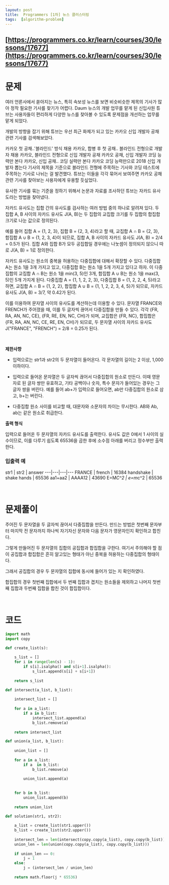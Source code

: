 ```yaml
---
layout: post
title:  Programmers [1차] 뉴스 클러스터링
tags:  [algorithm-problem]
--- 
```


## [https://programmers.co.kr/learn/courses/30/lessons/17677](https://programmers.co.kr/learn/courses/30/lessons/17677)

# 문제 
여러 언론사에서 쏟아지는 뉴스, 특히 속보성 뉴스를 보면 비슷비슷한 제목의 기사가 많아 정작 필요한 기사를 찾기가 어렵다. Daum 뉴스의 개발 업무를 맡게 된 신입사원 튜브는 사용자들이 편리하게 다양한 뉴스를 찾아볼 수 있도록 문제점을 개선하는 업무를 맡게 되었다.

개발의 방향을 잡기 위해 튜브는 우선 최근 화제가 되고 있는 카카오 신입 개발자 공채 관련 기사를 검색해보았다.

카카오 첫 공채..'블라인드' 방식 채용
카카오, 합병 후 첫 공채.. 블라인드 전형으로 개발자 채용
카카오, 블라인드 전형으로 신입 개발자 공채
카카오 공채, 신입 개발자 코딩 능력만 본다
카카오, 신입 공채.. 코딩 실력만 본다
카카오 코딩 능력만으로 2018 신입 개발자 뽑는다
기사의 제목을 기준으로 블라인드 전형에 주목하는 기사와 코딩 테스트에 주목하는 기사로 나뉘는 걸 발견했다. 튜브는 이들을 각각 묶어서 보여주면 카카오 공채 관련 기사를 찾아보는 사용자에게 유용할 듯싶었다.

유사한 기사를 묶는 기준을 정하기 위해서 논문과 자료를 조사하던 튜브는 자카드 유사도라는 방법을 찾아냈다.

자카드 유사도는 집합 간의 유사도를 검사하는 여러 방법 중의 하나로 알려져 있다. 두 집합 A, B 사이의 자카드 유사도 J(A, B)는 두 집합의 교집합 크기를 두 집합의 합집합 크기로 나눈 값으로 정의된다.

예를 들어 집합 A = {1, 2, 3}, 집합 B = {2, 3, 4}라고 할 때, 교집합 A ∩ B = {2, 3}, 합집합 A ∪ B = {1, 2, 3, 4}이 되므로, 집합 A, B 사이의 자카드 유사도 J(A, B) = 2/4 = 0.5가 된다. 집합 A와 집합 B가 모두 공집합일 경우에는 나눗셈이 정의되지 않으니 따로 J(A, B) = 1로 정의한다.

자카드 유사도는 원소의 중복을 허용하는 다중집합에 대해서 확장할 수 있다. 다중집합 A는 원소 1을 3개 가지고 있고, 다중집합 B는 원소 1을 5개 가지고 있다고 하자. 이 다중집합의 교집합 A ∩ B는 원소 1을 min(3, 5)인 3개, 합집합 A ∪ B는 원소 1을 max(3, 5)인 5개 가지게 된다. 다중집합 A = {1, 1, 2, 2, 3}, 다중집합 B = {1, 2, 2, 4, 5}라고 하면, 교집합 A ∩ B = {1, 2, 2}, 합집합 A ∪ B = {1, 1, 2, 2, 3, 4, 5}가 되므로, 자카드 유사도 J(A, B) = 3/7, 약 0.42가 된다.

이를 이용하여 문자열 사이의 유사도를 계산하는데 이용할 수 있다. 문자열 FRANCE와 FRENCH가 주어졌을 때, 이를 두 글자씩 끊어서 다중집합을 만들 수 있다. 각각 {FR, RA, AN, NC, CE}, {FR, RE, EN, NC, CH}가 되며, 교집합은 {FR, NC}, 합집합은 {FR, RA, AN, NC, CE, RE, EN, CH}가 되므로, 두 문자열 사이의 자카드 유사도 J("FRANCE", "FRENCH") = 2/8 = 0.25가 된다.

&nbsp;
&nbsp;

**제한사항**
* 입력으로는 str1과 str2의 두 문자열이 들어온다. 각 문자열의 길이는 2 이상, 1,000 이하이다.

* 입력으로 들어온 문자열은 두 글자씩 끊어서 다중집합의 원소로 만든다. 이때 영문자로 된 글자 쌍만 유효하고, 기타 공백이나 숫자, 특수 문자가 들어있는 경우는 그 글자 쌍을 버린다. 예를 들어 ab+가 입력으로 들어오면, ab만 다중집합의 원소로 삼고, b+는 버린다.

* 다중집합 원소 사이를 비교할 때, 대문자와 소문자의 차이는 무시한다. AB와 Ab, ab는 같은 원소로 취급한다.

**출력 형식**

입력으로 들어온 두 문자열의 자카드 유사도를 출력한다. 유사도 값은 0에서 1 사이의 실수이므로, 이를 다루기 쉽도록 65536을 곱한 후에 소수점 아래를 버리고 정수부만 출력한다.
&nbsp;

### **입출력 예**
str1 | str2 | answer
---|---|---|---
FRANCE | french | 16384
handshake | shake hands | 65536
aa1+aa2 | AAAA12 | 43690
E=M*C^2 | e=m*c^2 | 65536


&nbsp;
&nbsp;
&nbsp;

# 문제풀이
주어진 두 문자열을 두 글자씩 끊어서 다중집합을 만든다. 만드는 방법은 첫번째 문자부터 마지막 전 문자까지 하나씩 자기자신 문자와 다음 문자가 영문자인지 확인하고 합친다. 

그렇게 만들어진 두 문자열의 집합의 공집합과 합집합을 구한다. 여기서 주의해야 할 점이 공집합과 합집합은 흔히 알고있는 형태가 아닌 중복을 허용하는 다중집합의 형태이다.

그래서 공집합의 경우 두 문자열의 집합에 동시에 들어가 있는 지 확인하였다. 

합집합의 경우 첫번째 집합에서 두 번째 집합과 겹치는 원소들을 제외하고 나머지 첫번째 집합과 두번째 집합을 합친 것이 합집합이다.

&nbsp;
&nbsp;
&nbsp;

# 코드
~~~python
import math
import copy

def create_list(s):
    
    s_list = []
    for i in range(len(s) - 1):
        if s[i].isalpha() and s[i+1].isalpha():
            s_list.append(s[i] + s[i+1])
            
    return s_list

def intersect(a_list, b_list):
    
    intersect_list = []
    
    for a in a_list:
        if a in b_list:
            intersect_list.append(a)
            b_list.remove(a)
            
    return intersect_list

def union(a_list, b_list):
    
    union_list = []
    
    for a in a_list:
        if a  in b_list:
            b_list.remove(a)
        
        union_list.append(a)
    
    
    for b in b_list:
        union_list.append(b)
    
    return union_list

def solution(str1, str2):
    
    a_list = create_list(str1.upper())
    b_list = create_list(str2.upper())
    
    intersect_len = len(intersect(copy.copy(a_list), copy.copy(b_list)))
    union_len = len(union(copy.copy(a_list), copy.copy(b_list)))
    
    if union_len == 0:
        j = 1
    else:
        j = (intersect_len / union_len)
    
    return math.floor(j * 65536)
~~~
